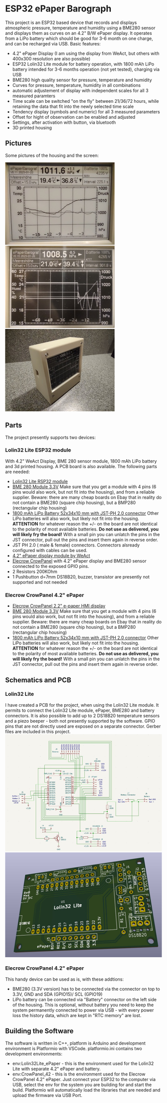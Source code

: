 # ESP32 ePaper Barograph
This project is an ESP32 based device that records and displays atmospheric pressure, temperature and humidity using a BME280 sensor and displays them as curves on an 4.2" B/W ePaper display. It operates from a LiPo battery which should be good for 3-6 month on one charge, and can be recharged via USB.
Basic features:
- 4.2" ePaper Display (I am using the display from WeAct, but others with 400x300 resolution are also possible)
- ESP32 Lolin32 Lite module for battery operation, with 1800 mAh LiPo battery intended for 3-6 months operation (not yet tested), charging via USB
- BME280 high quality sensor for pressure, temperature and humidity
- Curves for pressure, temperature, humidity in all combinations
- automatic adjustement of display with independent scales for all 3 measured paramters 
- Time scale can be switched "on the fly" between 21/36/72 hours, while retaining the data that fit into the newly selected time scale
- Tendency display (symbols and numeric) for all 3 measured parameters
- Offset for hight of observation can be enabled and adjusted
- Settings, after activation with button, via bluetooth
- 3D printed housing

## Pictures
Some pictures of the housing and the screen:

![Display](https://github.com/88markus88/ESP32_ePaper_Barograph/blob/main/Pictures/Standard%20PT.jpg)
![Inverted display](https://github.com/88markus88/ESP32_ePaper_Barograph/blob/main/Pictures/Inverted%20PTH.jpg)
![Housing](https://github.com/88markus88/ESP32_ePaper_Barograph/blob/main/Pictures/Hoursing.jpg)

## Parts
The project presently supports two devices:
### Lolin32 Lite ESP32 module 
With 4.2" WeAct Display, BME 280 sensor module, 1800 mAh LiPo battery and 3d printed housing. A PCB board is also available.
   The following parts are needed:
   - [Lolin32 Lite RSP32 module](https://www.amazon.de/AZDelivery-LOLIN32-Bluetooth-kompatibel-Arduino/dp/B086V8X2RM/ref=sr_1_1_pp?__mk_de_DE=%C3%85M%C3%85%C5%BD%C3%95%C3%91&crid=2Y27I7AEYM9WX&dib=eyJ2IjoiMSJ9.oNJbRfCZ-fu_vozIfxLCtf3HXLp9I-uPyWlu2nvjfPpeDhkVGGNlZxv5Sz1wx8w9KMfxJls-1ZDVz42O4GHf5jZGgGVwZPdvzvrQdXk0kT_A6RewTc9YMkqjQ3iQTPgM0uivrl79juA1taJghOAjpS3Fwa6kLbrBI_IJpl4o2-8MCH1yzFgi4ckKFVAqtziA.9GUBbFdNLPXHgTDpc1SDFziCLFOkvI_fY1c62FEOx04&dib_tag=se&keywords=Lolin32%2BLite&qid=1738659974&sprefix=lolin32%2Blite%2Caps%2C199&sr=8-1&th=1)
   - [BME 280 Module 3.3V](https://www.amazon.de/s?k=bme280&ref=404_search) Make sure that you get a module with 4 pins (6 pins would also work, but not fit into the housing), and from a reliable supplier. Beware: there are many cheap boards on Ebay that in reality do not contain a BME280 (square chip housing), but a BMP280 (rectangular chip housing)
   - [1800 mAh LiPo Battery 52x34x10 mm with JST-PH 2.0 connector](https://www.ebay.de/itm/255510046348?mkcid=16&mkevt=1&mkrid=707-127634-2357-0&ssspo=yTbngviFSJu&sssrc=4429486&ssuid=nJMJusrNRZS&var=555706977194&widget_ver=artemis&media=COPY) Other LiPo batteries will also work, but likely not fit into the housing. **ATTENTION** for whatever reason the +/- on the board are not identical to the polarity of most available batteries. **Do not use as delivered, you will likely fry the board!** With a small pin you can unlatch the pins in the JST connector, pull out the pins and insert them again in reverse order.
   - JST PH 2.0 ( male & female) connectors. Connectors alsready configured with cables can be used.
   - [4.2" ePaper display module by WeAct](https://de.aliexpress.com/w/wholesale-Weact-studio-ePaper-4.2.html?spm=a2g0o.detail.search.0) 
   - [Elecrow CrowPanel](https://www.elecrow.com/wiki/CrowPanel_ESP32_E-paper_4.2-inch_HMI_Display.html?srsltid=AfmBOopLg2lyLTtVUnrafO5OQ8krdLfANDyudeDwoHQay9rsuxcy4Twv) with 4.2" ePaper display and BME280 sensor connected to the exposed GPIO pins.
   - 2 Resistors 200KOhm
   - 1 Pushbutton d=7mm
DS18B20, buzzer, transistor are presently not supported and not needed
### Elecrow CrowPanel 4.2" ePaper
  - [Elecrow CrowPanel 2.2" e-paper HMI display](https://m.elecrow.com/pages/shop/product/details?id=207653&srsltid=AfmBOoq9SIdzb9AhMf4R4YTJ9BLrYichk5EBjKeTe6YT30B_DNrccfvo)
  - [BME 280 Module 3.3V](https://www.amazon.de/s?k=bme280&ref=404_search) Make sure that you get a module with 4 pins (6 pins would also work, but not fit into the housing), and from a reliable supplier. Beware: there are many cheap boards on Ebay that in reality do not contain a BME280 (square chip housing), but a BMP280 (rectangular chip housing)
   - [1800 mAh LiPo Battery 52x34x10 mm with JST-PH 2.0 connector](https://www.ebay.de/itm/255510046348?mkcid=16&mkevt=1&mkrid=707-127634-2357-0&ssspo=yTbngviFSJu&sssrc=4429486&ssuid=nJMJusrNRZS&var=555706977194&widget_ver=artemis&media=COPY) Other LiPo batteries will also work, but likely not fit into the housing. **ATTENTION** for whatever reason the +/- on the board are not identical to the polarity of most available batteries. **Do not use as delivered, you will likely fry the board!** With a small pin you can unlatch the pins in the JST connector, pull out the pins and insert them again in reverse order.

## Schematics and PCB
### Lolin32 Lite
I have created a PCB for the project, when using the Lolin32 Lite module. It permits to connect the Lolin32 Lite module, ePaper, BME280 and battery connectors. It is also possible to add up to 2 DS18B20 temperature sensors and a piezo beeper - both not presently supported by the software. GPIO pins that are not directly used are exposed on a separate connector.
Gerber files are included in this project.
![PCB](https://github.com/88markus88/ESP32_ePaper_Barograph/blob/main/PCB/ePaperBarograf_schematic_V0.1.jpg)
![PCB](https://github.com/88markus88/ESP32_ePaper_Barograph/blob/main/PCB/ePaperBarograf_PCB_V0.1.jpg)
### Elecrow CrowPanel 4.2" ePaper
This handy device can be used as is, with these addtions:
- BME280 (3.3V version) has to be connected via the connector on top to 3.3V, GND and SDA (GPIO15)/ SCL (GPIO19)
- LiPo battery can be connected via "Battery" connector on the left side of the housing. This is optional, without battery you need to keep the system permanently connected to power via USB - with every power loss the history data, which are kept in "RTC memory" are lost. 

## Building the Software
The software is written in C++, platform is Arduino and development environment is Platformio with VSCode. 
platformio.ini contains two development environments:
- env:Lolin32Lite_ePaper - this is the environment used for the Lolin32 Lite with separate 4.2" ePaper and battery. 
- env:CrowPanel_42 - this is the environment used for the Elecrow CrowPanel 4.2" ePaper.
Just connect your ESP32 to the computer via USB, select the env for the system you are building for and start the build. Platformio will automatically load the libraries that are needed and upload the firmware via USB Port. 
